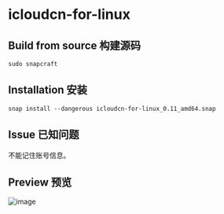 # icloudcn-for-linux
## Build from source 构建源码
```
sudo snapcraft
```
## Installation 安装
```
snap install --dangerous icloudcn-for-linux_0.11_amd64.snap
```
## Issue 已知问题
不能记住账号信息。


## Preview 预览
![image](https://user-images.githubusercontent.com/54582460/189489804-d8f3324e-930f-42e8-9ba0-af6d8a36529b.png)
